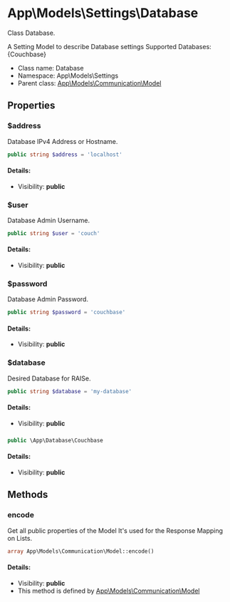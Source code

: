 App\Models\Settings\Database
===============

Class Database.

A Setting Model to describe Database settings
Supported Databases: {Couchbase}


* Class name: Database
* Namespace: App\Models\Settings
* Parent class: [App\Models\Communication\Model](App-Models-Communication-Model.md)





Properties
----------


### $address

Database IPv4 Address or Hostname.



```php
public string $address = 'localhost'
```

#### Details:
* Visibility: **public**


### $user

Database Admin Username.



```php
public string $user = 'couch'
```

#### Details:
* Visibility: **public**


### $password

Database Admin Password.



```php
public string $password = 'couchbase'
```

#### Details:
* Visibility: **public**


### $database

Desired Database for RAISe.



```php
public string $database = 'my-database'
```

#### Details:
* Visibility: **public**


### 





```php
public \App\Database\Couchbase 
```

#### Details:
* Visibility: **public**


Methods
-------


### encode

Get all public properties of the Model
It's used for the Response Mapping on Lists.



```php
array App\Models\Communication\Model::encode()
```

#### Details:
* Visibility: **public**
* This method is defined by [App\Models\Communication\Model](App-Models-Communication-Model.md)



